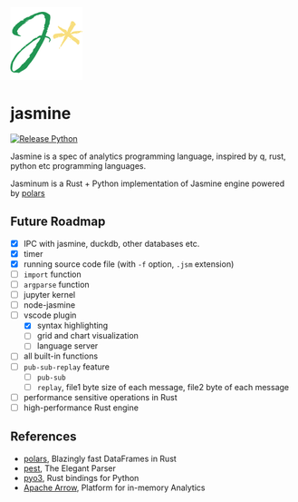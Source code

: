 ![j*](icon.png)

# jasmine

[![Release Python](https://github.com/hinmeru/jasmine/actions/workflows/release-python.yml/badge.svg)](https://github.com/hinmeru/jasmine/actions/workflows/release-python.yml)

Jasmine is a spec of analytics programming language, inspired by q, rust, python etc programming languages.

Jasminum is a Rust + Python implementation of Jasmine engine powered by [polars](https://pola.rs/)

## Future Roadmap

- [x] IPC with jasmine, duckdb, other databases etc.
- [x] timer
- [x] running source code file (with `-f` option, `.jsm` extension)
- [ ] `import` function
- [ ] `argparse` function
- [ ] jupyter kernel
- [ ] node-jasmine
- [ ] vscode plugin
  - [x] syntax highlighting
  - [ ] grid and chart visualization
  - [ ] language server
- [ ] all built-in functions
- [ ] `pub-sub-replay` feature
  - [ ] `pub-sub`
  - [ ] `replay`, file1 byte size of each message, file2 byte of each message
- [ ] performance sensitive operations in Rust
- [ ] high-performance Rust engine

## References

- [polars](https://pola.rs/), Blazingly fast DataFrames in Rust
- [pest](https://pest.rs/), The Elegant Parser
- [pyo3](https://pyo3.rs/), Rust bindings for Python
- [Apache Arrow](https://arrow.apache.org/), Platform for in-memory Analytics
